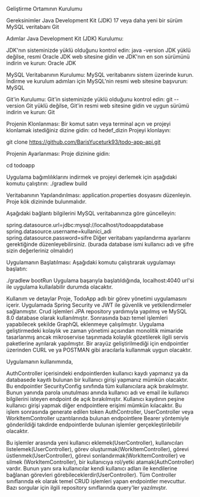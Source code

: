 Geliştirme Ortamının Kurulumu

Gereksinimler
Java Development Kit (JDK) 17 veya daha yeni bir sürüm MySQL veritabanı Git

Adımlar 
Java Development Kit (JDK) Kurulumu:

JDK'nın sisteminizde yüklü olduğunu kontrol edin:
java -version JDK yüklü değilse, resmi Oracle JDK web sitesine gidin ve JDK'nın en son sürümünü indirin ve kurun: Oracle JDK

MySQL Veritabanının Kurulumu:
MySQL veritabanını sistem üzerinde kurun. İndirme ve kurulum adımları için MySQL'nin resmi web sitesine başvurun: MySQL

Git'in Kurulumu:
Git'in sisteminizde yüklü olduğunu kontrol edin:
git --version Git yüklü değilse, Git'in resmi web sitesine gidin ve uygun sürümü indirin ve kurun: Git

Projenin Klonlanması:
Bir komut satırı veya terminal açın ve projeyi klonlamak istediğiniz dizine gidin:
cd hedef_dizin Projeyi klonlayın:

git clone https://github.com/BarisYuceturk93/todo-app-api.git

Projenin Ayarlanması:
Proje dizinine gidin:

cd todoapp 

Uygulama bağımlılıklarını indirmek ve projeyi derlemek için aşağıdaki komutu çalıştırın:
./gradlew build 

Veritabanının Yapılandırılması:
application.properties dosyasını düzenleyin. Proje kök dizininde bulunmalıdır.

Aşağıdaki bağlantı bilgilerini MySQL veritabanınıza göre güncelleyin:

spring.datasource.url=jdbc:mysql://localhost/todoappdatabase
spring.datasource.username=kullanici_adi 
spring.datasource.password=sifre 
Diğer veritabanı yapılandırma ayarlarını gerektiğinde düzenleyebilirsiniz. 
(burada database ismi kullanıcı adı ve şifre sizin değerleriniz olmalıdır)

Uygulamanın Başlatılması:
Aşağıdaki komutu çalıştırarak uygulamayı başlatın:

./gradlew bootRun Uygulama başarıyla başlatıldığında, localhost:4040 url'si ile uygulama kullaılabilir durumda olacaktır.

Kullanım ve detaylar
Proje, TodoApp adlı bir görev yönetimi uygulamasını içerir. Uygulamada Spring Security ve JWT ile güvenlik ve 
yetkilendirmeler sağlanmıştır. Crud işlemleri JPA repository yardımıyla yapılmış ve MySQL 8.0 database olarak kullanılmıştır.
Sonrasında bazı temel işlemleri yapabilecek şekilde GraphQL eklenmeye çalışılmıştır. Uygulama geliştirmedeki kolaylık ve 
zaman yönetimi açısından monolitik mimaride tasarlanmış ancak mikroservise taşınmada kolaylık gözetilerek ilgili 
servis paketlerine ayrılarak yapılmıştır. Bir arayüz geliştirilmediği için endpointler üzerinden CURL ve ya POSTMAN 
gibi aracılarla kullanmak uygun olacaktır.

Uygulamanın kullanımında,

AuthController içerisindeki endpointlerden kullanıcı kaydı yapmanız ya da databasede kayıtlı bulunan bir kullanıcı girişi 
yapmanız mümkün olacaktır. Bu endpointler SecurityConfig sınıfında tüm kullanıcılara açık bırakılmıştır. Bunun yanında parola
unutulması anında kullanıcı adı ve email ile kullanıcı bilgilerini isteyen endpoint de açık bırakılmıştır. 
Kullanıcı kaydının peşine kullanıcı girişi yapmak diğer endpointlere erişimi mümkün kılacaktır. 
Bu işlem sonrasında generate edilen token AuthController, UserController veya WorkItemController uzantılarında bulunan 
endpointlere Bearer <token> yöntemiyle gönderildiği takdirde endpointlerde bulunan işlemler gerçekleştirilebilir olacaktır.

Bu işlemler arasında yeni kullanıcı eklemek(UserController), kullanıcıları listelemek(UserController),
görev oluşturmak(WorkItemController), görevi üstlenmek(UserController), görevi sonlandırmak(WorkItemController) ve 
silmek (WorkItemController), bir kullanıcıya rol/yetki atamak(AuthController) vardır. Bunun yanı sıra kullanıcılar kendi kullanıcı adları ile kendilerine bağlanan 
görevleri görebileceklerdir(UserController). Tüm Controller sınıflarında ek olarak temel CRUD işlemleri yapan endpointler mevcuttur. Bazı sorgular için
ilgili repository sınıflarında query'ler yazılmıştır. 

